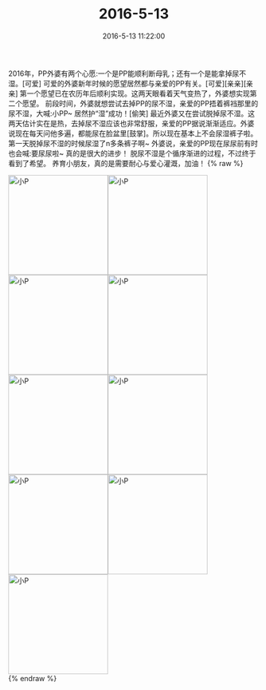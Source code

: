 ﻿---
title: "2016-5-13"
date: 2016-5-13 11:22:00
tags: 文字
categories: 妈妈
---
2016年，PP外婆有两个心愿:一个是PP能顺利断母乳；还有一个是能拿掉尿不湿。[可爱]
可爱的外婆新年时候的愿望居然都与亲爱的PP有关。[可爱][亲亲][亲亲]
第一个愿望已在农历年后顺利实现。这两天眼看着天气变热了，外婆想实现第二个愿望。
前段时间，外婆就想尝试去掉PP的尿不湿，亲爱的PP捂着裤裆那里的尿不湿，大喊:小PP~
居然护“湿”成功！[偷笑]
最近外婆又在尝试脱掉尿不湿。这两天估计实在是热，去掉尿不湿应该也非常舒服，亲爱的PP据说渐渐适应。外婆说现在每天问他多遍，都能尿在脸盆里[鼓掌]。所以现在基本上不会尿湿裤子啦。第一天脱掉尿不湿的时候尿湿了n多条裤子啊~
外婆说，亲爱的PP现在尿尿前有时也会喊:要尿尿啦~
真的是很大的进步！
脱尿不湿是个循序渐进的过程，不过终于看到了希望。
养育小朋友，真的是需要耐心与爱心灌溉，加油！
{% raw %}
<div style="width:500 px">
<div style="float:left; width:100 px"><img src="/images/微信图片_20171012142849.jpg" width="200" alt="小P"></div>
<div style="float:left; width:100 px"><img src="/images/微信图片_20171012142856.jpg" width="200" alt="小P"></div>
<div style="float:left; width:100 px"><img src="/images/微信图片_20171012142904.jpg" width="200" alt="小P"></div>
<div style="float:left; width:100 px"><img src="/images/微信图片_20171012142912.jpg" width="200" alt="小P"></div>
<div style="float:left; width:100 px"><img src="/images/微信图片_20171012142919.jpg" width="200" alt="小P"></div>
<div style="float:left; width:100 px"><img src="/images/微信图片_20171012142928.jpg" width="200" alt="小P"></div>
<div style="float:left; width:100 px"><img src="/images/微信图片_20171012142936.jpg" width="200" alt="小P"></div>
<div style="float:left; width:100 px"><img src="/images/微信图片_20171012142944.jpg" width="200" alt="小P"></div>
<div style="float:left; width:100 px"><img src="/images/微信图片_20171012142951.jpg" width="200" alt="小P"></div>
<div style="clear:both"></div>
</div>
{% endraw %}